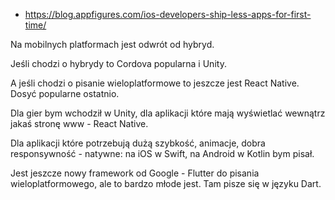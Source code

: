 - https://blog.appfigures.com/ios-developers-ship-less-apps-for-first-time/

Na mobilnych platformach jest odwrót od hybryd.

Jeśli chodzi o hybrydy to Cordova popularna i Unity.

A jeśli chodzi o pisanie wieloplatformowe to jeszcze jest React Native. Dosyć popularne ostatnio.

Dla gier bym wchodził w Unity, dla aplikacji które mają wyświetlać wewnątrz jakaś stronę www - React Native.

Dla aplikacji które potrzebują dużą szybkość, animacje, dobra responsywność - natywne: na iOS w Swift, na Android w Kotlin bym pisał.

Jest jeszcze nowy framework od Google - Flutter do pisania wieloplatformowego, ale to bardzo młode jest. Tam pisze się w języku Dart.